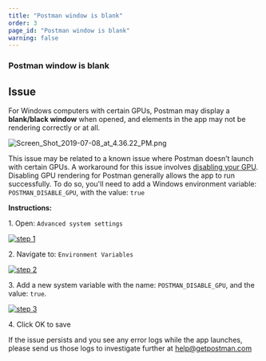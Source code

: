 ```yaml
---
title: "Postman window is blank"
order: 3
page_id: "Postman window is blank"
warning: false
---
```


### Postman window is blank

**Issue**
---------

For Windows computers with certain GPUs, Postman may display a **blank/black window** when opened, and elements in the app may not be rendering correctly or at all.

![Screen_Shot_2019-07-08_at_4.36.22_PM.png](https://support.getpostman.com/hc/article_attachments/360040688194/Screen_Shot_2019-07-08_at_4.36.22_PM.png)

This issue may be related to a known issue where Postman doesn’t launch with certain GPUs. A workaround for this issue involves [disabling your GPU](https://github.com/postmanlabs/postman-app-support/issues/4594#issuecomment-391601621). Disabling GPU rendering for Postman generally allows the app to run successfully. To do so, you'll need to add a Windows environment variable: `POSTMAN_DISABLE_GPU`, with the value: `true`

**Instructions:**

1\. Open:  `Advanced system settings`

[![step 1](https://s3.amazonaws.com/postman-static-getpostman-com/postman-docs/Troubleshootwindows6.1.png)](https://s3.amazonaws.com/postman-static-getpostman-com/postman-docs/Troubleshootwindows6.1.png)

2\. Navigate to:  `Environment Variables`

[![step 2](https://s3.amazonaws.com/postman-static-getpostman-com/postman-docs/Troubleshootwindows6.12.png)](https://s3.amazonaws.com/postman-static-getpostman-com/postman-docs/Troubleshootwindows6.12.png)

3\. Add a new system variable with the name: `POSTMAN_DISABLE_GPU`, and the value: `true`.

[![step 3](https://s3.amazonaws.com/postman-static-getpostman-com/postman-docs/Troubleshootwindows6.1+(1).png)](https://s3.amazonaws.com/postman-static-getpostman-com/postman-docs/Troubleshootwindows6.1+(1).png)

4\. Click OK to save

If the issue persists and you see any error logs while the app launches, please send us those logs to investigate further at [help@getpostman.com](mailto:help@getpostman.com)
